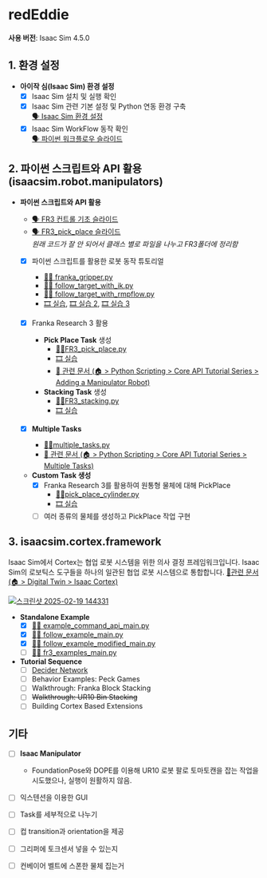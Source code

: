 # redEddie

**사용 버전**: Isaac Sim 4.5.0  

## 1. 환경 설정

- **아이작 심(Isaac Sim) 환경 설정**  
  - [x] Isaac Sim 설치 및 실행 확인  
  - [x] Isaac Sim 관련 기본 설정 및 Python 연동 환경 구축  
    [🗣️ Isaac Sim 환경 설정](https://docs.google.com/presentation/d/1CxznysS31_eivuw4XQwRi4XAVka0ZGLmdPLkh7UrW18/edit?usp=sharing)
  - [x] Isaac Sim WorkFlow 동작 확인  
    [🗣️ 파이썬 워크플로우 슬라이드](https://docs.google.com/presentation/d/1tuupP8WfmBjFYPCMPFUajpIGdrajUykwrJfQsscG4X4/edit?usp=sharing)

## 2. 파이썬 스크립트와 API 활용 (isaacsim.robot.manipulators)

- **파이썬 스크립트와 API 활용**  
  - [🗣️ FR3 컨트롤 기초 슬라이드](https://docs.google.com/presentation/d/1ImJbjB4ewEsP1DvQoYI8wH1XchSMkLhhVbunT6sv5l8/edit?usp=sharing)  
  - [🗣️ FR3_pick_place 슬라이드](https://docs.google.com/presentation/d/1Utw_5IjKaYB-rfhFC_A1U_ccb3WO2LkoUuoIVhKKxfQ/edit?usp=sharing)  
  *원래 코드가 잘 안 되어서 클래스 별로 파일을 나누고 FR3폴더에 정리함*

  - [x] 파이썬 스크립트를 활용한 로봇 동작 튜토리얼  
    - [🐍📝 franka_gripper.py](https://github.com/airobotics01/redEddie/blob/main/FR3/franka_gripper.py)  
    - [🐍📝 follow_target_with_ik.py](https://github.com/airobotics01/redEddie/blob/main/FR3/follow_target_with_ik.py)  
    - [🐍📝 follow_target_with_rmpflow.py](https://github.com/airobotics01/redEddie/blob/main/FR3/follow_target_with_rmpflow.py)  
    - [🎞️ 실습](https://youtu.be/QxAM6UtmvcU), [🎞️ 실습 2](https://youtu.be/_Yo0rGRb5ws), [🎞️ 실습 3](https://youtu.be/zt9luAetkK8)  

  - [x] Franka Research 3 활용  
    - **Pick Place Task** 생성  
      - [🐍📝FR3_pick_place.py](https://github.com/airobotics01/redEddie/blob/main/FR3/pick_place.py)  
      - [🎞️ 실습](https://youtu.be/a2e3Q8sN_EA)
      - [📄 관련 문서 (🏠︎ > Python Scripting > Core API Tutorial Series > Adding a Manipulator Robot)](https://docs.isaacsim.omniverse.nvidia.com/latest/core_api_tutorials/tutorial_core_adding_manipulator.html#)  
    - **Stacking Task** 생성  
      - [🐍📝FR3_stacking.py](https://github.com/airobotics01/redEddie/blob/4.5.0/FR3/staking.py)  
      - [🎞️ 실습](https://youtu.be/7UR9dSv3HA4)    

  - [x] **Multiple Tasks**  
    - [🐍📝multiple_tasks.py](https://github.com/airobotics01/redEddie/blob/main/FR3/multiple_tasks.py)  
    - [📄 관련 문서 (🏠︎ > Python Scripting > Core API Tutorial Series > Multiple Tasks)](https://docs.isaacsim.omniverse.nvidia.com/latest/core_api_tutorials/tutorial_core_multiple_tasks.html#)  

  - **Custom Task 생성**  
    - [x] Franka Research 3를 활용하여 원통형 물체에 대해 PickPlace  
      - [🐍📝pick_place_cylinder.py](https://github.com/airobotics01/redEddie/blob/main/FR3/pick_place_cylinder.py)  
      - [🎞️ 실습](https://youtu.be/Pc4mxiSyUh4)  
    - [ ] 여러 종류의 물체를 생성하고 PickPlace 작업 구현  

## 3. isaacsim.cortex.framework

Isaac Sim에서 Cortex는 협업 로봇 시스템을 위한 의사 결정 프레임워크입니다. Isaac Sim의 로보틱스 도구들을 하나의 일관된 협업 로봇 시스템으로 통합합니다. 
 [📄관련 문서 (🏠︎ > Digital Twin > Isaac Cortex)](https://docs.isaacsim.omniverse.nvidia.com/latest/cortex_tutorials/tutorial_cortex_1_overview.html#isaac-cortex-overview)


[![스크린샷 2025-02-19 144331](https://github.com/user-attachments/assets/4e20f13e-85c1-4efe-a974-9f278c75c8d3)](https://www.nvidia.com/en-us/on-demand/session/gtcspring22-s42693/)

- **Standalone Example**
  - [x] [🐍📝 example_command_api_main.py](https://github.com/airobotics01/redEddie/blob/main/FR3Cortex/example_command_api_main.py
)  
  - [x] [🐍📝 follow_example_main.py](https://github.com/airobotics01/redEddie/blob/main/FR3Cortex/follow_example_main.py
)  
  - [x] [🐍📝 follow_example_modified_main.py](https://github.com/airobotics01/redEddie/blob/main/FR3Cortex/follow_example_modified_main.py
)  
  - [ ] [🐍📝 fr3_examples_main.py](https://github.com/airobotics01/redEddie/blob/main/FR3Cortex/fr3_examples_main.py)  

- **Tutorial Sequence**
  - [ ] [Decider Network](https://docs.isaacsim.omniverse.nvidia.com/latest/cortex_tutorials/tutorial_cortex_4_franka_block_stacking.html#)
  - [ ] Behavior Examples: Peck Games
  - [ ] Walkthrough: Franka Block Stacking
  - [ ] ~~Walkthrough: UR10 Bin Stacking~~
  - [ ] Building Cortex Based Extensions

## 기타

- [ ] **Isaac Manipulator**  
  - FoundationPose와 DOPE를 이용해 UR10 로봇 팔로 토마토캔을 잡는 작업을 시도했으나, 실행이 원활하지 않음.  

- [ ] 익스텐션을 이용한 GUI
- [ ] Task를 세부적으로 나누기
- [ ] 컵 transition과 orientation을 제공
- [ ] 그리퍼에 토크센서 넣을 수 있는지
- [ ] 컨베이어 벨트에 스폰한 물체 집는거
